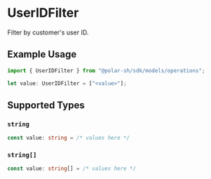 # UserIDFilter

Filter by customer's user ID.

## Example Usage

```typescript
import { UserIDFilter } from "@polar-sh/sdk/models/operations";

let value: UserIDFilter = ["<value>"];
```

## Supported Types

### `string`

```typescript
const value: string = /* values here */
```

### `string[]`

```typescript
const value: string[] = /* values here */
```

